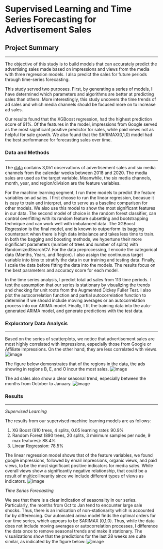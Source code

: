 # Supervised Learning and Time Series Forecasting for Advertisement Sales

## Project Summary
___
The objective of this study is to build models that can accurately predict the advertising sales made based on impressions and views from the media with three regression models. I also predict the sales for future periods through time-series forecasting. 

This study served two purposes. First, by generating a series of models, I have determined which parameters and algorithms are better at predicting sales than others. More interestingly, this study uncovers the time trends of ad sales and which media channels should be focused more on to increase ad sales. 

Our results found that the XGBoost regression, had the highest prediction score of 91%. Of the features in the model, impressions from Google served as the most significant positive predictor for sales, while paid views not as helpful for sale growth. We also found that the SARIMAX(0,1,0) model had the best performance for forecasting sales over time.

### Data and Methods
___
The [data](https://www.kaggle.com/datasets/yugagrawal95/sample-media-spends-data) contains 3,051 observations of advertisement sales and six media channels from the calendar weeks between 2018 and 2020. The media sales are used as the target variable. Meanwhile, the six media channels, month, year, and region/division are the feature variables. 

For the machine learning segment, I run three models to predict the feature variables on ad sales. I first choose to run the linear regression, becasue it is easy to train and interpret, and to serve as a baseline comparison for other models. We also use this model to show the most significant features in our data. The second model of choice is the random forest classifier, can control overfitting with its random feature subsetting and bootstrapping technique and can work well with imbalanced data. The XGBoost Regression is the final model, and is known to outperform its bagging counterpart when there is high data imbalance and takes less time to train. In both the bagging and boosting methods, we hypertune their more significant parameters (number of trees and number of splits) with RandomizedSearchCV. For the data preprocessing, I encode the categorical data (Months, Years, and Region). I also assign the continuous target variable into bins to stratify the data in our training and testing data. Finally, I scale the data before fitting the data into the models. The results focus on the best parameters and accuracy score for each model.

In the time series analysis, I predict total ad sales from 113 time periods. I test the assumption that our series is stationary by visualizing the trends and checking for unit roots from the Augmented Dickey Fuller Test. I also plot the autocorrelation function and partial autocorrelation function to determine if we should include moving averages or an autocorrelation process into our ARIMA model. Finally, I fit the training data into the auto-generated ARIMA model, and generate predictions with the test data.

### Exploratory Data Analysis
___

Based on the series of scatterplots, we notice that advertisement sales are most highly correlated with impressions, especially those from Google or Affiliate Impressions. On the other hand, they are less correlated with views.
![image](https://github.com/camilla-zhang/ad_sales_prediction/blob/main/figures/sales_scatter.png)

The figure below demonstrates that of the regions in the data, the ads showing in regions B, E, and O incur the most sales.
![image](https://github.com/camilla-zhang/ad_sales_prediction/blob/main/figures/sales_boxplot.png)

The ad sales also show a clear seasonal trend, especially between the months from October to January.
![image](https://github.com/camilla-zhang/ad_sales_prediction/blob/main/figures/sales_lineplot.png)

### Results
___

*Supervised Learning*

The results from our supervised machine learning models are as follows:

1. XG Boost (610 trees, 4 splits, 0.05 learning rate): 90.9%
2. Random Forest (890 trees, 20 splits, 3 minimum samples per node, 9 max features): 88.4%
3. Linear Regression: 78.5% 

The linear regression model shows that of the feature variables, we found google impressions, followed by email impressions, organic views, and paid views, to be the most significant positive indicators for media sales. While overall views show a significantly negative relationship, that could be a result of multicollinearity since we include different types of views as indicators. 
![image](https://github.com/camilla-zhang/ad_sales_prediction/blob/main/figures/sales_feature_significance.png)

*Time Series Forecasting*

We see that there is a clear indication of seasonality in our series. Particularly, the months from Oct to Jan tend to encounter large sale shocks. Thus, there is an indication of non-stationarity which is accounted for by differencing. Our automated arima model finds the optimal orders for our time series, which appears to be SARIMAX (0,1,0). Thus, while the data does not include moving averages or autocorrelation processes, I difference the data once to remove seasonal trends and make it stationary. The visualizations show that the predictions for the last 28 weeks are quite similar, as indicated by the figure below: 
![image](https://github.com/camilla-zhang/ad_sales_prediction/blob/main/figures/sarima.png)





